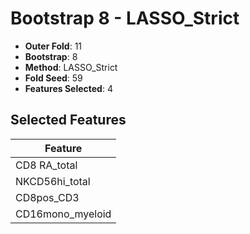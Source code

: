 # Bootstrap 8 - LASSO_Strict

- **Outer Fold**: 11
- **Bootstrap**: 8
- **Method**: LASSO_Strict
- **Fold Seed**: 59
- **Features Selected**: 4

## Selected Features

| Feature |
|---------|
| CD8 RA_total |
| NKCD56hi_total |
| CD8pos_CD3 |
| CD16mono_myeloid |
